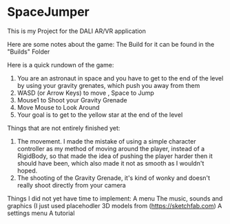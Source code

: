 # SpaceJumper
This is my Project for the DALI AR/VR application

Here are some notes about the game:
The Build for it can be found in the "Builds" Folder

Here is a quick rundown of the game:
1. You are an astronaut in space and you have to get to the end of the level by using your gravity grenates, which push you away from them
2. WASD (or Arrow Keys) to move , Space to Jump
3. Mouse1 to Shoot your Gravity Grenade
4. Move Mouse to Look Around
5. Your goal is to get to the yellow star at the end of the level

Things that are not entirely finished yet:
1. The movement. I made the mistake of using a simple character controller as my method of moving around the player, instead of a RigidBody, so that made the idea of pushing the player harder then it should have been, which also made it not as smooth as I wouldn't hoped.
3. The shooting of the Gravity Grenade, it's kind of wonky and doesn't really shoot directly from your camera

Things I did not yet have time to implement:
A menu
The music, sounds and graphics (I just used placehodler 3D models from (https://sketchfab.com)
A settings menu
A tutorial
